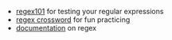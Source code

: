 - [regex101](https://regex101.com/) for testing your regular expressions
- [regex crossword](https://regexcrossword.com/) for fun practicing
- [documentation](https://www.regular-expressions.info/) on regex